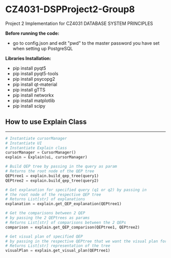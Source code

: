 # CZ4031-DSPProject2-Group8
Project 2 Implementation for CZ4031 DATABASE SYSTEM PRINCIPLES

**Before running the code:**
- go to config.json and edit "pwd" to the master password you have set when setting up PostgreSQL

**Libraries Installation:**
- pip install pyqt5
- pip install pyqt5-tools
- pip install psycopg2
- pip install qt-material
- pip install gTTS
- pip install networkx
- pip install matplotlib
- pip install scipy


## How to use Explain Class
---
```python
# Instantiate cursorManager
# Instantiate UI
# Instantiate Explain class
cursorManager = CursorManager()
explain = Explain(ui, cursorManager)

# Build QEP tree by passing in the query as param
# Returns the root node of the QEP tree
QEPtree1 = explain.build_qep_tree(query1)
QEPtree2 = explain.build_qep_tree(query2)

# Get explanation for specified query (q1 or q2) by passing in
# the root node of the respective QEP tree
# Returns List[str] of explanations
explanation = explain.get_QEP_explanation(QEPtree1)

# Get the comparisons between 2 QEP
# by passing the 2 QEPtrees as params
# Returns List[str] of comparisons between the 2 QEPs
comparison = explain.get_QEP_comparison(QEPtree1, QEPtree2)

# Get visual plan of specified QEP 
# by passing in the respective QEPtree that we want the visual plan for
# Returns List[str] representation of the tree
visualPlan = explain.get_visual_plan(QEPtree1)
```
